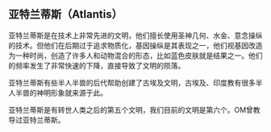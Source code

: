 ## 亚特兰蒂斯（Atlantis）

亚特兰蒂斯是在技术上非常先进的文明，他们擅长使用圣神几何、水金、意念操纵的技术。但他们在后期过于追求物质化，基因操纵是其表现之一，他们视基因改造为一种时尚，创造了许多人和动物混合的形态，比如蓝色皮肤就是结果之一。他们的频率发生了非常快速的下降，直接导致了文明的陨落。

亚特兰蒂斯有些半人半兽的后代帮助创建了古埃及文明，古埃及、印度教有很多半人半兽的神明形象就来源于此。

亚特兰蒂斯是有转世人类之后的第五个文明，我们目前的文明是第六个。OM曾教导过亚特兰蒂斯。